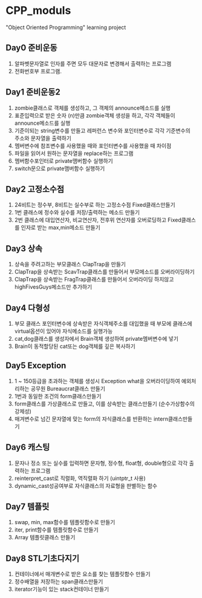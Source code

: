 # CPP_moduls
"Object Oriented Programming" learning project

<h2>Day0 준비운동</h2>
<ol>
  <li>알파벳문자열로 인자를 주면 모두 대문자로 변경해서 출력하는 프로그램</li>
  <li>전화번호부 프로그램.</li>
</ol>

<h2>Day1 준비운동2</h2>
<ol>
  <li>zombie클래스로 객체를 생성하고, 그 객체의 announce메소드를 실행</li>
  <li>표준입력으로 받은 숫자 (n)만큼 zombie객체 생성을 하고, 각각 객체들이 announce메소드를 실행</li>
  <li>기준이되는 string변수를 만들고 레퍼런스 변수와 포인터변수로 각각 기준변수의 주소와 문자열을 출력하기</li>
  <li>멤버변수에 참조변수를 사용했을 때와 포인터변수를 사용했을 때 차이점</li>
  <li>파일을 읽어서 원하는 문자열을 replace하는 프로그램</li>
  <li>멤버함수포인터로 private맴버함수 실행하기</li>
  <li>switch문으로 private맴버함수 실행하기</li>
</ol>

<h2>Day2 고정소수점</h2>
<ol>
  <li>24비트는 정수부, 8비트는 실수부로 하는 고정소수점 Fixed클래스만들기</li>
  <li>1번 클래스에 정수와 실수를 저장/출력하는 메소드 만들기</li>
  <li>2번 클래스에 대입연산자, 비교연산자, 전후위 연산자를 오버로딩하고 Fixed클래스를 인자로 받는 max,min메소드 만들기</li>
</ol>

<h2>Day3 상속</h2>
<ol>
  <li>상속을 주려고하는 부모클래스 ClapTrap을 만들기</li>
  <li>ClapTrap을 상속받는 ScavTrap클래스를 만들어서 부모메소드를 오버라이딩하기</li>
  <li>ClapTrap을 상속받는 FragTrap클래스를 만들어서 오버라이딩 하지않고 highFivesGuys메소드만 추가하기</li>
</ol>

<h2>Day4 다형성</h2>
<ol>
  <li>부모 클래스 포인터변수에 상속받은 자식객체주소를 대입했을 때 부모에 클래스에 virtual옵션이 있어야 자식메소드를 실행가능</li>
  <li>cat,dog클래스를 생성자에서 Brain객체 생성하여 private멤버변수에 넣기</li>
  <li>Brain이 동적할당된 cat또는 dog객체를 깊은 복사하기</li>
</ol>

<h2>Day5 Exception</h2>
<ol>
  <li>1 ~ 150등급을 초과하는 객체를 생성시 Exception what을 오버라이딩하여 예외처리하는 공무원 Bureaucrat클래스 만들기</li>
  <li>1번과 동일한 조건의 form클래스만들기</li>
  <li>form클래스를 가상클래스로 만들고, 이를 상속받는 클래스만들기 (순수가상함수의 강제성)</li>
  <li>매겨변수로 넘긴 문자열에 맞는 form의 자식클래스를 반환하는 intern클래스만들기</li>
</ol>

<h2>Day6 캐스팅</h2>
<ol>
  <li>문자나 정소 또는 실수를 입력하면 문자형, 정수형, float형, double형으로 각각 출력하는 프로그램</li>
  <li>reinterpret_cast로 직렬화, 역직렬화 하기 (uintptr_t 사용)</li>
  <li>dynamic_cast성공여부로 자식클래스의 자료형을 판별하는 함수</li>
</ol>

<h2>Day7 템플릿</h2>
<ol>
  <li>swap, min, max함수를 템플릿함수로 만들기</li>
  <li>iter, print함수를 템플릿함수로 만들기</li>
  <li>Array 템플릿클래스 만들기</li>
</ol>

<h2>Day8 STL기초다지기</h2>
<ol>
  <li>컨테이너에서 매개변수로 받은 요소를 찾는 템플릿함수 만들기</li>
  <li>정수배열을 저장하는 span클래스만들기</li>
  <li>iterator기능이 있는 stack컨테이너 만들기</li>
</ol>

